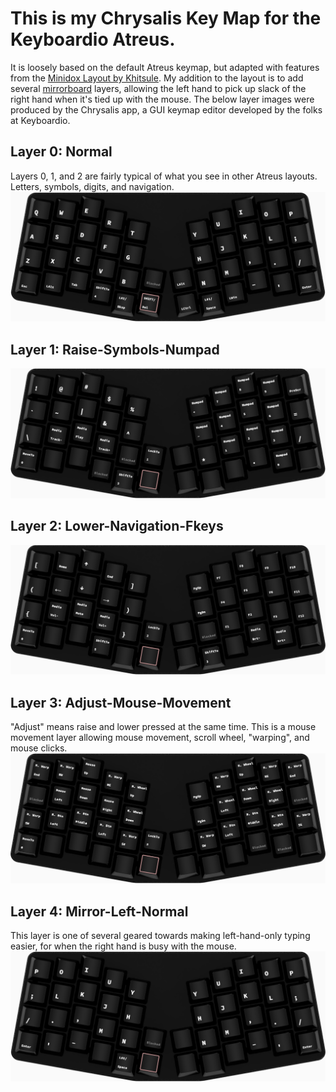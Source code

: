 # This is my Chrysalis Key Map for the Keyboardio Atreus.
It is loosely based on the default Atreus keymap, but adapted with features from the [Minidox Layout by Khitsule](https://github.com/qmk/qmk_firmware/blob/master/keyboards/minidox/keymaps/khitsule/readme.md). My addition to the layout is to add several [mirrorboard](https://blog.xkcd.com/2007/08/14/mirrorboard-a-one-handed-keyboard-layout-for-the-lazy/) layers, allowing the left hand to pick up slack of the right hand when it's tied up with the mouse. The below layer images were produced by the Chrysalis app, a GUI keymap editor developed by the folks at Keyboardio.  
## Layer 0: Normal
Layers 0, 1, and 2 are fairly typical of what you see in other Atreus layouts. Letters, symbols, digits, and navigation. 
![Layer 0](images/layer-0.png) 
## Layer 1: Raise-Symbols-Numpad
![Layer 1](images/layer-1.png)
## Layer 2: Lower-Navigation-Fkeys
![Layer 2](images/layer-2.png)
## Layer 3: Adjust-Mouse-Movement
"Adjust" means raise and lower pressed at the same time. This is a mouse movement layer allowing mouse movement, scroll wheel, "warping", and mouse clicks. 
![Layer 3](images/layer-3.png)
## Layer 4: Mirror-Left-Normal
This layer is one of several geared towards making left-hand-only typing easier, for when the right hand is busy with the mouse.
![Layer 4](images/layer-4.png)
